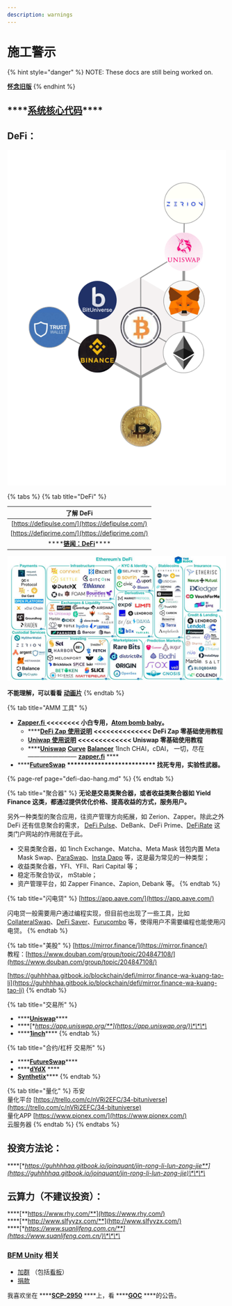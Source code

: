 ```yaml
---
description: warnings
---
```


# 施工警示

{% hint style="danger" %}
NOTE: These docs are still being worked on.        
  
   [**怀念旧版**](https://guhhhhaa.gitbook.io/bfm-unity-doc-v1/)
{% endhint %}

##                      ****[**系统核心代码**](https://guhhhhaa.gitbook.io/bfm/ruan-jian-bfm-on-python)\*\*\*\*

## **DeFi：**

![&#x8FD9;&#x4E2A;&#x5C31;&#x662F;&#x4E00;&#x4E2A;&#x6700;&#x7B80;&#x5355;&#x7684;&#x4EA4;&#x6613;&#x7CFB;&#x7EDF;&#x4E86;&#xFF0C;&#x5C0F;&#x7F16;&#x4E5F;&#x89C9;&#x5F97;&#x4E0D;&#x53EF;&#x601D;&#x8BAE;&#xFF0C;&#x770B;&#x5B8C;&#x4F60;&#x4EEC;&#x5B66;&#x4F1A;&#x4E86;&#x5417;](.gitbook/assets/ping-mu-kuai-zhao-20201221-xia-wu-12.30.52.png)

{% tabs %}
{% tab title="DeFi" %}


| 了解 DeFi |
| :---: |
| [https://defipulse.com/](https://defipulse.com/) |
| [https://defiprime.com/](https://defiprime.com/) |
| \*\*\*\*[**链闻：DeFi**](https://www.chainnews.com/tag_9336.htm)\*\*\*\* |

![](.gitbook/assets/0_f4drzr5wsbt3fbdw.jpeg)

**不能理解，可以看看** [**动画片**](https://www.agefans.tv/play/20200054?playid=2_1)
{% endtab %}

{% tab title="AMM 工具" %}


* [**Zapper.fi** ](https://www.zapper.fi/)**&lt;&lt;&lt;&lt;&lt;&lt;&lt;&lt;   小白专用，**[**Atom bomb baby**](https://music.163.com/song?id=567215077&userid=273670441)**。**
  * \*\*\*\*[**DeFi Zap 使用说明**](https://www.fmz.com/bbs-topic/5371)  **&lt;&lt;&lt;&lt;&lt;&lt;&lt;&lt;&lt;&lt;&lt;&lt;&lt;&lt;   DeFi Zap 零基础使用教程**
  * [**Uniwap    使用说明**](https://www.chainnews.com/articles/522868612900.htm)   **&lt;&lt;&lt;&lt;&lt;&lt;&lt;&lt;&lt;&lt;&lt;&lt;&lt;   Uniswap 零基础使用教程**
  * \*\*\*\*[**Uniswap**](https://app.uniswap.org/) [**Curve**](https://www.curve.com/) [**Balancer**](https://balancer.finance/) 1Inch CHAI，cDAI， 一切，尽在———————— [**zapper.fi**](https://zapper.fi) ****
* \*\*\*\*[**FutureSwap**](https://exchange.futureswap.com/?src=0x6c5bfa4A535ab2B742520056C4A1912853C8f5B3)  **\*\*\*\*\*\*\*\*\*\*\*\*\*\*\*\*\*\*\*\*\*\*\*\*\*\*    找死专用，实验性武器。**

{% page-ref page="defi-dao-hang.md" %}
{% endtab %}

{% tab title="聚合器" %}
**无论是交易类聚合器，或者收益类聚合器如 Yield Finance 这类，都通过提供优化价格、提高收益的方式，服务用户。**

另外一种类型的聚合应用，往资产管理方向拓展，如 Zerion、Zapper。除此之外 DeFi 还有信息聚合的需求， [DeFi Pulse](https://defipulse.com/)、DeBank、DeFi Prime、[DeFiRate](https://defirate.com/) 这类门户网站的作用就在于此。

* 交易类聚合器，如 1inch Exchange、Matcha、Meta Mask 钱包内置 Meta Mask Swap、[ParaSwap](https://paraswap.io/#/)、[Insta Dapp](https://defi.instadapp.io/) 等，这是最为常见的一种类型；
* 收益类聚合器，YFI、YFII、Rari Capital 等；
* 稳定币聚合协议， mStable；
* 资产管理平台，如 Zapper Finance、Zapion, Debank 等。
{% endtab %}

{% tab title="闪电贷" %}
[https://app.aave.com/](https://app.aave.com/)

闪电贷一般需要用户通过编程实现，但目前也出现了一些工具，比如 [CollateralSwap](https://collateralswap.com/)、[DeFi Saver](https://app.defisaver.com/)、[Furucombo](https://furucombo.app/) 等，使得用户不需要编程也能使用闪电贷。
{% endtab %}

{% tab title="美股" %}
[https://mirror.finance/](https://mirror.finance/)  
教程：[https://www.douban.com/group/topic/204847108/](https://www.douban.com/group/topic/204847108/)

[https://guhhhhaa.gitbook.io/blockchain/defi/mirror.finance-wa-kuang-tao-li](https://guhhhhaa.gitbook.io/blockchain/defi/mirror.finance-wa-kuang-tao-li)
{% endtab %}

{% tab title="交易所" %}
* \*\*\*\*[**Uniswap**](https://uniswapdex.com/)\*\*\*\*
* \*\*\*\*[**https://app.uniswap.org/**](https://app.uniswap.org/)\*\*\*\*
* \*\*\*\*[**1inch**](https://1inch.exchange/)\*\*\*\*
{% endtab %}

{% tab title="合约/杠杆 交易所" %}
* \*\*\*\*[**FutureSwap**](https://exchange.futureswap.com/?src=0x6c5bfa4A535ab2B742520056C4A1912853C8f5B3)\*\*\*\*
* \*\*\*\*[**dYdX**](https://dydx.exchange/) ****
* [**Synthetix**](https://synthetix.io/)\*\*\*\*
{% endtab %}

{% tab title="量化" %}
币安   
量化平台 [https://trello.com/c/nVRi2EFC/34-bituniverse](https://trello.com/c/nVRi2EFC/34-bituniverse)  
量化APP [https://www.pionex.com/](https://www.pionex.com/)  
云服务器
{% endtab %}
{% endtabs %}

## **投资方法论：**

\*\*\*\*[**https://guhhhhaa.gitbook.io/joinquant/jin-rong-li-lun-zong-jie**](https://guhhhhaa.gitbook.io/joinquant/jin-rong-li-lun-zong-jie)\*\*\*\*

## **云算力（不建议投资）：**

\*\*\*\*[**https://www.rhy.com/**](https://www.rhy.com/)  
****[**http://www.slfyyzx.com/**](http://www.slfyyzx.com/)  
****[**https://www.suanlifeng.com.cn/**](https://www.suanlifeng.com.cn/)\*\*\*\*

### [BFM Unity](https://guhhhhaa.gitbook.io/bfm/) 相关

* [加群](https://guhhhhaa.gitbook.io/bfm/ru-he-jia-ru-wo-men-de-tao-lun-qun-zu) （包括[看板](https://trello.com/b/z4aDgNAL/todolist)）
* [捐款](https://guhhhhaa.gitbook.io/bfm/juan-zeng-da-shang)

我喜欢坐在 ****[**SCP-2950**](https://www.bilibili.com/video/BV1ts411g7Qw) ****上，看 ****[**GOC**](https://www.bilibili.com/video/BV1gW411J7eP) ****的公告。

